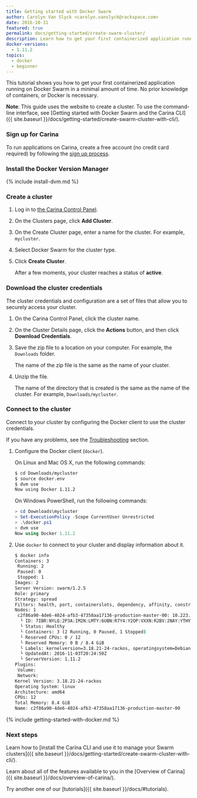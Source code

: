```yaml
---
title: Getting started with Docker Swarm
author: Carolyn Van Slyck <carolyn.vanslyck@rackspace.com>
date: 2016-10-31
featured: true
permalink: docs/getting-started/create-swarm-cluster/
description: Learn how to get your first containerized application running on Docker Swarm in a minimal amount of time
docker-versions:
  - 1.11.2
topics:
  - docker
  - beginner
---
```


This tutorial shows you how to get your first containerized application running on Docker Swarm in a minimal amount of time.
No prior knowledge of containers, or Docker is necessary.

**Note**: This guide uses the website to create a cluster. To use the command-line interface, see [Getting started with Docker Swarm and the Carina CLI]({{ site.baseurl }}/docs/getting-started/create-swarm-cluster-with-cli/).

### Sign up for Carina

To run applications on Carina, create a free account (no credit card required) by following the [sign up process](https://app.getcarina.com/app/signup).

### Install the Docker Version Manager
{% include install-dvm.md %}

### Create a cluster

1. Log in to [the Carina Control Panel](https://app.getcarina.com).

1. On the Clusters page, click **Add Cluster**.

1. On the Create Cluster page, enter a name for the cluster. For example, `mycluster`.

1. Select Docker Swarm for the cluster type.

1. Click **Create Cluster**.

    After a few moments, your cluster reaches a status of **active**.

### Download the cluster credentials

The cluster credentials and configuration are a set of files that allow you to securely access your cluster.

1. On the Carina Control Panel, click the cluster name.

1. On the Cluster Details page, click the **Actions** button, and then click **Download Credentials**.

1. Save the zip file to a location on your computer. For example, the `Downloads` folder.

    The name of the zip file is the same as the name of your cluster.

1. Unzip the file.

    The name of the directory that is created is the same as the name of the cluster. For example, `Downloads/mycluster`.

### Connect to the cluster

Connect to your cluster by configuring the Docker client to use the cluster credentials.

If you have any problems, see the [Troubleshooting](#troubleshooting) section.

1. Configure the Docker client (`docker`).

    On Linux and Mac OS X, run the following commands:

    ```bash
    $ cd Downloads/mycluster
    $ source docker.env
    $ dvm use
    Now using Docker 1.11.2
    ```

    On Windows PowerShell, run the following commands:

    ```powershell
    > cd Downloads\mycluster
    > Set-ExecutionPolicy -Scope CurrentUser Unrestricted
    > .\docker.ps1
    > dvm use
    Now using Docker 1.11.2
    ```
1. Use `docker` to connect to your cluster and display information about it.

    ```bash
    $ docker info
    Containers: 3
     Running: 2
     Paused: 0
     Stopped: 1
    Images: 2
    Server Version: swarm/1.2.5
    Role: primary
    Strategy: spread
    Filters: health, port, containerslots, dependency, affinity, constraint
    Nodes: 1
     c2f86a90-4de6-4024-afb3-47358aa17136-production-master-00: 10.223.64.23:42376
      └ ID: 7IBR:NYLQ:2P3A:IM2N:LMTY:6UBN:R7Y4:Y2OP:VXXN:R2BV:2NAY:YTHY
      └ Status: Healthy
      └ Containers: 3 (2 Running, 0 Paused, 1 Stopped)
      └ Reserved CPUs: 0 / 12
      └ Reserved Memory: 0 B / 8.4 GiB
      └ Labels: kernelversion=3.18.21-24-rackos, operatingsystem=Debian GNU/Linux 8 (jessie) (containerized), storagedriver=aufs
      └ UpdatedAt: 2016-11-03T20:24:50Z
      └ ServerVersion: 1.11.2
    Plugins:
     Volume:
     Network:
    Kernel Version: 3.18.21-24-rackos
    Operating System: linux
    Architecture: amd64
    CPUs: 12
    Total Memory: 8.4 GiB
    Name: c2f86a90-4de6-4024-afb3-47358aa17136-production-master-00
    ```

{% include getting-started-with-docker.md %}

### Next steps

Learn how to [install the Carina CLI and use it to manage your Swarm clusters]({{ site.baseurl }}/docs/getting-started/create-swarm-cluster-with-cli/).

Learn about all of the features available to you in the [Overview of Carina]({{ site.baseurl }}/docs/overview-of-carina/).

Try another one of our [tutorials]({{ site.baseurl }}/docs/#tutorials).
